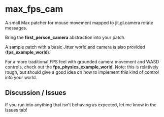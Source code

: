 # max_fps_cam
A small Max patcher for mouse movement mapped to jit.gl.camera rotate messages.

Bring the **first_person_camera** abstraction into your patch.

A sample patch with a basic Jitter world and camera is also provided (**fps_example_world**).

For a more traditional FPS feel with grounded camera movement and WASD controls, check out the **fps_physics_example_world**. Note: this is relatively rough, but should give a good idea on how to implement this kind of control into your world.

## Discussion / Issues

If you run into anything that isn't behaving as expected, let me know in the Issues tab!

